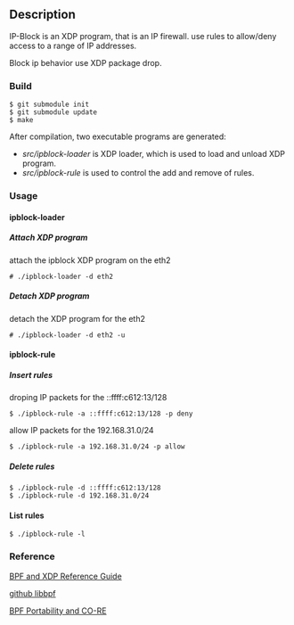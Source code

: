 ## Description

IP-Block is an XDP program, that is an IP firewall. use rules to allow/deny access to a range of IP addresses.

Block ip behavior use XDP package drop.

### Build

```shell
$ git submodule init
$ git submodule update
$ make
```

After compilation, two executable programs are generated:

- *src/ipblock-loader* is XDP loader, which is used to load and unload XDP program.
- *src/ipblock-rule* is used to control the add and remove of rules.


### Usage

#### ipblock-loader

##### Attach XDP program

attach the ipblock XDP program on the eth2

```shell
# ./ipblock-loader -d eth2
```

##### Detach XDP program

detach the XDP program for the eth2

```shell
# ./ipblock-loader -d eth2 -u
```


#### ipblock-rule

##### Insert rules

droping IP packets for the ::ffff:c612:13/128

```shell
$ ./ipblock-rule -a ::ffff:c612:13/128 -p deny
```

allow IP packets for the 192.168.31.0/24

```shell
$ ./ipblock-rule -a 192.168.31.0/24 -p allow
```


##### Delete rules

```shell
$ ./ipblock-rule -d ::ffff:c612:13/128
$ ./ipblock-rule -d 192.168.31.0/24
```


#### List rules

```shell
$ ./ipblock-rule -l
```


### Reference

[BPF and XDP Reference Guide](https://docs.cilium.io/en/v1.10/bpf/)

[github libbpf](https://github.com/libbpf/libbpf)

[BPF Portability and CO-RE](https://facebookmicrosites.github.io/bpf/blog/2020/02/19/bpf-portability-and-co-re.html)

